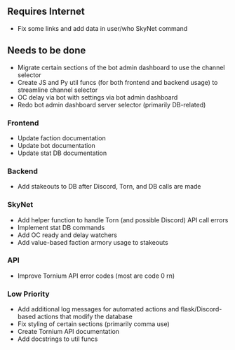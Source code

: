 ## Requires Internet
 - Fix some links and add data in user/who SkyNet command

## Needs to be done
 - Migrate certain sections of the bot admin dashboard to use the channel selector
 - Create JS and Py util funcs (for both frontend and backend usage) to streamline channel selector
 - OC delay via bot with settings via bot admin dashboard
 - Redo bot admin dashboard server selector (primarily DB-related)
### Frontend
 - Update faction documentation
 - Update bot documentation
 - Update stat DB documentation
### Backend
 - Add stakeouts to DB after Discord, Torn, and DB calls are made
### SkyNet
 - Add helper function to handle Torn (and possible Discord) API call errors
 - Implement stat DB commands
 - Add OC ready and delay watchers
 - Add value-based faction armory usage to stakeouts
### API
 - Improve Tornium API error codes (most are code 0 rn)
### Low Priority
 - Add additional log messages for automated actions and flask/Discord-based actions that modify the database
 - Fix styling of certain sections (primarily comma use)
 - Create Tornium API documentation
 - Add docstrings to util funcs